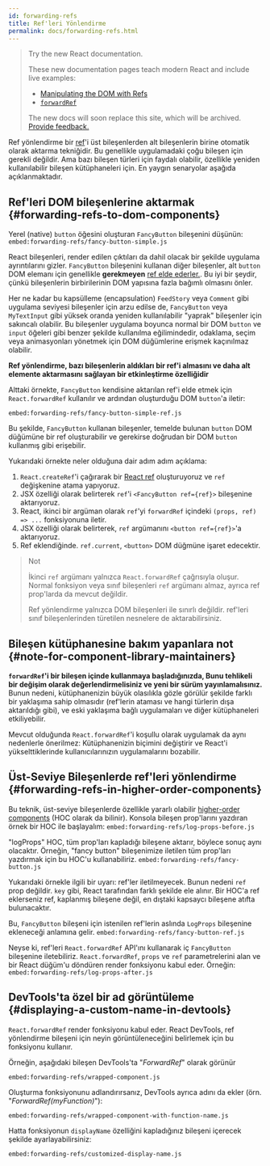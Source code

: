 ```yaml
---
id: forwarding-refs
title: Ref'leri Yönlendirme
permalink: docs/forwarding-refs.html
---
```


> Try the new React documentation.
> 
> These new documentation pages teach modern React and include live examples:
>
> - [Manipulating the DOM with Refs](https://beta.reactjs.org/learn/manipulating-the-dom-with-refs)
> - [`forwardRef`](https://beta.reactjs.org/reference/react/forwardRef)
>
> The new docs will soon replace this site, which will be archived. [Provide feedback.](https://github.com/reactjs/reactjs.org/issues/3308)

Ref yönlendirme bir [ref](/docs/refs-and-the-dom.html)'i üst bileşenlerden alt bileşenlerin birine otomatik olarak aktarma tekniğidir. Bu genellikle uygulamadaki çoğu bileşen için gerekli değildir. Ama bazı bileşen türleri için faydalı olabilir, özellikle yeniden kullanılabilir bileşen kütüphaneleri için. En yaygın senaryolar aşağıda açıklanmaktadır.

## Ref'leri DOM bileşenlerine aktarmak {#forwarding-refs-to-dom-components}

Yerel (native) `button` öğesini oluşturan `FancyButton` bileşenini düşünün:
`embed:forwarding-refs/fancy-button-simple.js`

React bileşenleri, render edilen çıktıları da dahil olacak bir şekilde uygulama ayrıntılarını gizler. `FancyButton` bileşenini kullanan diğer bileşenler, alt `button` DOM elemanı için genellikle **gerekmeyen** [ref elde ederler.](/docs/refs-and-the-dom.html). Bu iyi bir şeydir, çünkü bileşenlerin birbirilerinin DOM yapısına fazla bağımlı olmasını önler.

Her ne kadar bu kapsülleme (encapsulation) `FeedStory` veya `Comment` gibi uygulama seviyesi bileşenler için arzu edilse de, `FancyButton` veya `MyTextInput` gibi yüksek oranda yeniden kullanılabilir "yaprak" bileşenler için sakıncalı olabilir. Bu bileşenler uygulama boyunca normal bir DOM `button` ve `input` öğeleri gibi benzer şekilde kullanılma eğilimindedir, odaklama, seçim veya animasyonları yönetmek için DOM düğümlerine erişmek kaçınılmaz olabilir.

**Ref yönlendirme, bazı bileşenlerin aldıkları bir ref'i almasını ve daha alt elemente aktarmasını sağlayan bir etkinleştirme özelliğidir**

Alttaki örnekte, `FancyButton` kendisine aktarılan ref'i elde etmek için `React.forwardRef` kullanılır ve ardından oluşturduğu DOM `button`'a iletir:

`embed:forwarding-refs/fancy-button-simple-ref.js`

Bu şekilde, `FancyButton` kullanan bileşenler, temelde bulunan `button` DOM düğümüne bir ref oluşturabilir ve gerekirse doğrudan bir DOM `button` kullanmış gibi erişebilir.

Yukarıdaki örnekte neler olduğuna dair adım adım açıklama:

1. `React.createRef`'i çağırarak bir [React ref](/docs/refs-and-the-dom.html) oluşturuyoruz ve `ref` değişkenine atama yapıyoruz.
1. JSX özelliği olarak belirterek `ref`'i `<FancyButton ref={ref}>` bileşenine aktarıyoruz.
1. React, ikinci bir argüman olarak `ref`'yi `forwardRef` içindeki `(props, ref) => ...` fonksiyonuna iletir.
1. JSX özelliği olarak belirterek, `ref` argümanını `<button ref={ref}>`'a aktarıyoruz.
1. Ref eklendiğinde. `ref.current`, `<button>` DOM düğmüne işaret edecektir.

>Not
>
>İkinci `ref` argümanı yalnızca `React.forwardRef` çağrısıyla oluşur. Normal fonksiyon veya sınıf bileşenleri `ref` argümanı almaz, ayrıca ref prop'larda da mevcut değildir.
>
>Ref yönlendirme yalnızca DOM bileşenleri ile sınırlı değildir. ref'leri sınıf bileşenlerinden türetilen nesnelere de aktarabilirsiniz.

## Bileşen kütüphanesine bakım yapanlara not {#note-for-component-library-maintainers}

**`forwardRef`'i bir bileşen içinde kullanmaya başladığınızda, Bunu tehlikeli bir değişim olarak değerlendirmelisiniz ve yeni bir sürüm yayınlamalısınız.** Bunun nedeni, kütüphanenizin büyük olasılıkla gözle görülür şekilde farklı bir yaklaşıma sahip olmasıdır (ref'lerin ataması ve hangi türlerin dışa aktarıldığı gibi), ve eski yaklaşıma bağlı uygulamaları ve diğer kütüphaneleri etkiliyebilir.

Mevcut olduğunda `React.forwardRef`'i koşullu olarak uygulamak da aynı nedenlerle önerilmez:
Kütüphanenizin biçimini değiştirir ve React'i yükselttiklerinde kullanıcılarınızın uygulamalarını bozabilir.

## Üst-Seviye Bileşenlerde ref'leri yönlendirme {#forwarding-refs-in-higher-order-components}

Bu teknik, üst-seviye bileşenlerde özellikle yararlı olabilir [higher-order components](/docs/higher-order-components.html) (HOC olarak da bilinir). Konsola bileşen prop'larını yazdıran örnek bir HOC ile başlayalım:
`embed:forwarding-refs/log-props-before.js`

"logProps" HOC, tüm prop'ları kapladığı bileşene aktarır, böylece sonuç aynı olacaktır.
Örneğin, "fancy button" bileşenimize iletilen tüm prop'ları yazdırmak için bu HOC'u kullanabiliriz.
`embed:forwarding-refs/fancy-button.js`

Yukarıdaki örnekle ilgili bir uyarı: ref'ler iletilmeyecek. Bunun nedeni `ref` prop değildir. `key` gibi, React tarafından farklı şekilde ele alınır. Bir HOC'a ref eklerseniz ref, kaplanmış bileşene değil, en dıştaki kapsaycı bileşene atıfta bulunacaktır.

Bu, `FancyButton` bileşeni için istenilen ref'lerin aslında `LogProps` bileşenine ekleneceği anlamına gelir.
`embed:forwarding-refs/fancy-button-ref.js`

Neyse ki, ref'leri `React.forwardRef` API'ını kullanarak iç `FancyButton` bileşenine iletebiliriz. `React.forwardRef`, `props` ve `ref` parametrelerini alan ve bir React düğüm'u döndüren render fonksiyonu kabul eder. Örneğin:
`embed:forwarding-refs/log-props-after.js`

## DevTools'ta özel bir ad görüntüleme {#displaying-a-custom-name-in-devtools}

`React.forwardRef` render fonksiyonu kabul eder. React DevTools, ref yönlendirme bileşeni için neyin görüntüleneceğini belirlemek için bu fonksiyonu kullanır.

Örneğin, aşağıdaki bileşen DevTools'ta "*ForwardRef*" olarak görünür

`embed:forwarding-refs/wrapped-component.js`

Oluşturma fonksiyonunu adlandırırsanız, DevTools ayrıca adını da ekler (örn. "*ForwardRef(myFunction)*"):

`embed:forwarding-refs/wrapped-component-with-function-name.js`

Hatta fonksiyonun `displayName` özelliğini kapladığınız bileşeni içerecek şekilde ayarlayabilirsiniz:

`embed:forwarding-refs/customized-display-name.js`
